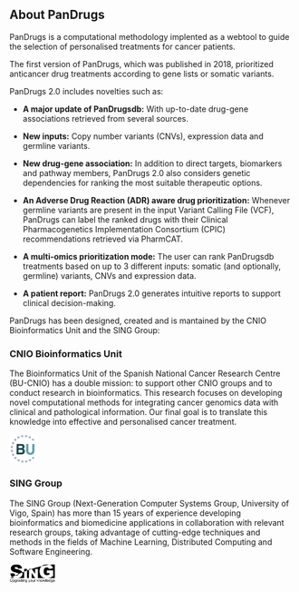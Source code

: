 ## About PanDrugs
PanDrugs is a computational methodology implented as a webtool to guide the selection of personalised treatments for cancer patients. 

The first version of PanDrugs, which was published in 2018, prioritized anticancer drug treatments according to gene lists or somatic variants. 

PanDrugs 2.0 includes novelties such as:

- **A major update of PanDrugsdb:** With up-to-date drug-gene associations retrieved from several sources. <!-- link to sources -->

- **New inputs:** Copy number variants (CNVs), expression data and germline variants. 

- **New drug-gene association:** In addition to direct targets, biomarkers and pathway members, PanDrugs 2.0 also considers genetic dependencies for ranking the most suitable therapeutic options.

- **An Adverse Drug Reaction (ADR) aware drug prioritization:** Whenever germline variants are present in the input Variant Calling File (VCF), PanDrugs can label the ranked drugs with their Clinical Pharmacogenetics Implementation Consortium (CPIC) recommendations retrieved via PharmCAT.

- **A multi-omics prioritization mode:** The user can rank PanDrugsdb treatments based on up to 3 different inputs: somatic (and optionally, germline) variants, CNVs and expression data.

- **A patient report:** PanDrugs 2.0 generates intuitive reports to support clinical decision-making.

PanDrugs has been designed, created and is mantained by the CNIO Bioinformatics Unit and the SING Group:

### CNIO Bioinformatics Unit

The Bioinformatics Unit of the Spanish National Cancer Research Centre (BU-CNIO) has a double mission: to support other CNIO groups and to conduct research in bioinformatics. This research 
focuses on developing novel computational methods for integrating cancer genomics data with clinical and pathological information. Our final goal is to translate this knowledge into effective and personalised cancer treatment.

<div style="text-align: left;"><a href="https://bioinformatics.cnio.es"><img src="bu-cnio-logo.png" alt="BU-CNIO" height="10%" width="10%"/></a>

### SING Group

The SING Group (Next-Generation Computer Systems Group, University of Vigo, Spain) has more than 15 years of experience developing bioinformatics and biomedicine applications in collaboration with relevant research groups, taking advantage of cutting-edge techniques and methods in the fields of Machine Learning, Distributed Computing and Software Engineering.

<div style="text-align: left;"><a href="http://www.sing-group.org"><img src="sing-logo.png" alt="SING" height="16%" width="16%"/></a>
